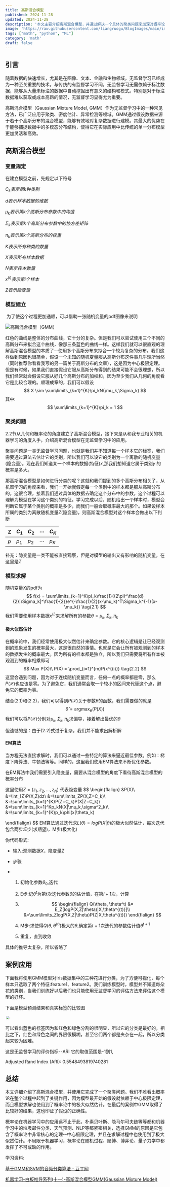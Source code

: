 ```yaml
---
title: 高斯混合模型
published: 2024-11-28
updated: 2024-11-28
description: '本文主要介绍高斯混合模型，并通过解决一个具体的聚类问题来加深对概率论的理解，同时也将使用python对数据进行可视化使过程更加直观'
image: 'https://raw.githubusercontent.com/liangruogu/BlogImages/main/img/20250530154749106.png'
tags: ["math", "python", "ML"]
category: 'math'
draft: false 
---
```



## 引言

​	随着数据的快速增长，尤其是在图像、文本、金融和生物领域，无监督学习已经成为一种至关重要的技术。与传统的有监督学习不同，无监督学习无需依赖于标注数据，能够从大量未标注的数据中自动挖掘出有意义的结构和模式。特别是对于标注数据难以获取或成本高昂的情况，无监督学习显得尤为重要。

高斯混合模型（Gaussian Mixture Model, GMM）作为无监督学习中的一种常见方法，已广泛应用于聚类、密度估计、异常检测等领域。GMM通过假设数据来源于若干个高斯分布的混合模型，能够有效地对复杂数据进行建模。其最大的优势在于能够捕捉数据中的多模态分布结构，使得它在实际应用中比传统的单一分布模型更加灵活和高效。



## 高斯混合模型

### 变量规定

在建立模型之前，先规定以下符号

$C_k表示第 k种类别$

$d表示样本数据的维数$

$\mu_k表示第 k个高斯分布参数中的均值$

$\Sigma_k 表示第k个高斯分布参数中的协方差矩阵$

$\pi_k表示第k个高斯分布的权重$

$K 表示所有种类的数量$

$X表示所有样本数据$

$N表示样本数量$

$x^{(i)}表示第i个样本$

$Z表示隐变量$



### 模型建立

​	为了使这个过程更加通顺，可以借助一张随机变量的pdf图像来说明

![高斯混合模型（GMM）](https://pic1.zhimg.com/70/v2-bec8cb8d4ddee4ae698e2a4a41eb1610_1440w.image?source=172ae18b&biz_tag=Post)

红色的曲线是整体的分布曲线，它十分的复杂。但是我们可以尝试使用三个不同的高斯分布来拟合这个曲线，像那三条蓝色的曲线一样。这样我们就可以很直观的理解高斯混合模型的本质了--使用多个高斯分布来拟合一个较为复杂的分布。我们这样做到原因也很简单，假设一个未知的随机变量服从高斯分布这件事几乎理所当然（同时推荐你看看我写的另一篇关于高斯分布的文章），这是因为中心极限定理。但是有时候，如果我们直接假设它服从高斯分布得到的结果可能不会很理想，所以我们经常就会假设它服从好几个高斯分布的加权和，因为至少我们从几何的角度看它是比较合理的。顺理成章的，我们可以假设
$$
X \sim \sum\limits_{k=1}^{K}\pi_kN(\mu_k,\Sigma_k)
$$
其中:
$$
\sum\limits_{k=1}^{K}\pi_k = 1
$$


### 聚类问题

​	2.2节从几何和概率论的角度建立了高斯混合模型，接下来是从和我专业相关的机器学习的角度入手，介绍高斯混合模型在无监督学习中的应用。

聚类问题是一类无监督学习问题，也就是我们并不知道每一个样本它的标签，我们需要通过算法去估计它的类别，所以我们可以设它的类别为一个离散的随机变量(隐变量)。现在我们知道某一个样本的数据(特征)$x$,那我们想知道它属于类别$y$ 的概率是多大。

那高斯混合模型是如何进行分类的呢？这就和我们提到的多个高斯分布相关了，从机器学习的角度来看，我们一开始就假定每一个类别中的样本都是服从高斯分布的，这很合理，接着我们通过具体的数据去确定这个分布中的参数，这个过程可以理解为模型在学习这个类别的特征。学习完成以后，随机给出一个样本时，模型会判断它属于某个类别的概率是多少，而我们一般会取概率最大的那个。如果设样本所属的类别为离散随机变量$Z$(隐变量)，则高斯混合模型对这个样本会做出以下判断

| Z    | $C_1$ | $C_2$ | $\cdots$ | $C_K$ |
| ---- | ----- | ----- | -------- | ----- |
| $p$  | $p_1$ | $p_2$ | $\cdots$ | $p_K$ |

补充：隐变量是一类不能被直接观察，但是对模型的输出又有影响的随机变量，在这里是$Z$



### 模型求解

随机变量$X$的pdf为
$$
f(x) = \sum\limits_{k=1}^K\pi_k\frac{1}{(2\pi)^\frac{d}{2}|\Sigma_k|^\frac{1}{2}}e^{-\frac{1}{2}(x-\mu_k)^T\Sigma_k^{-1}(x-\mu_k)} \tag{2.1}
$$
我们需要使用样本数据$x^{(i)}$来求解所有的参数$\theta = {\mu_k,\Sigma_k,\pi_k}$



#### 极大似然估计

​	在概率论中，我们经常使用极大似然估计来确定参数。它的核心逻辑是让已经观测到的现象发生的概率最大，这是很自然的事情。也就是它会让所有被观测到的样本的数据发生的概率最大。因为所有的样本都是独立，所以我们只需要将所有样本被观测到的概率相乘即可
$$
Max P(X)\\
P(X) = \prod_{i=1}^{m}P(x^{(i)}) \tag{2.2}
$$
这里会遇到问题，因为对于连续随机变量而言，任何一点的概率都是零，那么$P(\mathcal{X})$也应该是零。为了避免它，我们通常会取一个较小的区间来代替这个点，避免它的概率为零。

结合(2.1)和(2.2)，我们可以得到$P(\mathcal{X})$关于参数$\theta$的函数，我们需要做的就是
$$
\hat{\theta} = \mathop{argmax}_{\theta}(P({X})) \tag{2.3}
$$
我们可以将$P(\mathcal{X})$分别对$\mu_k ,\Sigma_k,\pi_k$求偏导，接着解出最优的$\theta$

但遗憾的是：由于(2.2)式过于复杂，我们并不能求出解析解



#### EM算法

​	当方程无法直接求解时，我们可以通过一些特定的算法来逼近最佳参数。例如：梯度下降算法、牛顿法等等。同样的，这里我们使用EM算法来不断优化参数。

在EM算法中我们需要引入隐变量，需要从混合模型的角度下看待高斯混合模型的概率分布

这里使用$Z = (z_1, z_2, \dots, z_N)$ 代表隐变量
$$
\begin{flalign}
&P(X)\\
&=\int_{Z}P(X,Z)dz\\
&=\sum\limits_ZP(X,Z=C_k)\\
&=\sum\limits_{k=1}^{K}P(Z=C_k)P(X|Z=C_k)\\
&=\sum\limits_{k=1}^Kp_kN(X|\mu_k,\sigma^2_k)\\
&=\sum\limits_{k=1}^{K}p_k\phi(x|\theta_k)

\end{flalign}
$$
EM算法通过迭代求$L(\theta) = logP(X|\theta)$的极大似然估计，每次迭代包含两步:E步(求期望)，M步(极大化)

伪代码形式:

+ 输入:观测数据$X$，隐变量$Z$

+ 步骤

+ 1. 初始化参数$\theta_0$,迭代

  2. E步:记$\theta^t$为第t次迭代参数$\theta$的估计值，在第$i+1$次，计算

  3. $$
     \begin{flalign}
     Q(\theta, \theta^t)
     &= E_Z[logP(X,Z|\theta)|X,\theta^{(t)}]\\
     &=\sum\limits_ZlogP(X,Z|\theta)P(Z|X,\theta^{(t)})
     \end{flalign}
     $$

  4. M步:求使得$Q(\theta,\theta^{(t)})$极大的$\theta$,确定第$t+1$次迭代的参数估计值$\theta^{t+1}$

  5. 重复，直到收敛

具体的推导太复杂，所以省略了



## 案例应用

​     下面我将使用GMM模型对lris数据集中的三种花进行分类，为了方便可视化，每个样本只选取了两个特征:feature1、feature2。我们训练模型时，模型并不知道每朵花的类别，当我们训练好以后我们也只能使用无监督学习的评估方法来评估这个模型的好坏。

下面是模型预测结果和真实标签的比较图

<img src="https://raw.githubusercontent.com/liangruogu/BlogImages/main/img/image-20241208212304223.png" style="transform:scale(60%)">

可以看出蓝色的标签因为和红色和绿色分割的很明显，所以它的分类是最好的，相比之下，红色和绿色之间的界限很模糊，甚至它们两个都是夹杂在一起，所以分类起来较为困难。

这是无监督学习的评价指标--ARI 它的取值范围是-1到1,

Adjusted Rand Index (ARI): 0.5548493819740281



## 总结

​	本文详细介绍了高斯混合模型，并使用它完成了一个聚类问题。我们不难看出概率论在整个过程中起到了关键作用，因为模型最开始的假设就依赖于中心极限定理，而且模型求解也使用到了概率论中的极大似然估计。在最后的案例中GMM取得了比较好的结果，这也印证了假设的正确性。

​	概率论在机器学习中的应用远不止于此，朴素贝叶斯、隐马尔可夫链等等都和机器学习中的垃圾邮件分类、天气预测、NLP等都紧密相关，选择GMM的原因是它包含了概率论中非常核心的定理--中心极限定理，并且在求解过程中也使用到了极大似然估计。不局限于机器学习，概率论在随机过程、赌博、博弈论、量子力学中都发挥了不可或缺的作用。



学习资料:

[基于GMM和SVM的音频分类算法 - 豆丁网](https://www.docin.com/p-302942293.html)

[机器学习-白板推导系列(十一)-高斯混合模型GMM(Gaussian Mixture Model)](https://www.bilibili.com/video/BV13b411w7Xj/?spm_id_from=333.337.search-card.all.click&vd_source=625f2432f18c97da1886f1da2e89d33f)